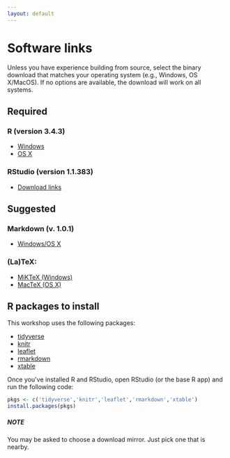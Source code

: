 ```yaml
---
layout: default
---
```


# Software links

Unless you have experience building from source, select the binary
download that matches your operating system (e.g., Windows, OS
X/MacOS). If no options are available, the download will work on all
systems.

## Required
### R (version 3.4.3)  
- [Windows](https://cran.r-project.org/bin/windows/base/)  
- [OS X](https://cran.r-project.org/bin/macosx/)  

### RStudio (version 1.1.383)
- [Download links](https://www.rstudio.com/products/rstudio/download/#download)  

## Suggested

### Markdown (v. 1.0.1)  
- [Windows/OS X](https://daringfireball.net/projects/markdown/)  

### (La)TeX: 
- [MiKTeX (Windows)](https://miktex.org/download)  
- [MacTeX (OS X)](http://tug.org/mactex/)  

## R packages to install

This workshop uses the following packages:

- [tidyverse](https://CRAN.R-project.org/package=tidyverse)
- [knitr](https://CRAN.R-project.org/package=knitr)
- [leaflet](https://CRAN.R-project.org/package=leaflet)
- [rmarkdown](https://CRAN.R-project.org/package=rmarkdown)
- [xtable](https://CRAN.R-project.org/package=xtable)

Once you've installed R and RStudio, open RStudio (or the base R app)
and run the following code:

```r
pkgs <- c('tidyverse','knitr','leaflet','rmarkdown','xtable')
install.packages(pkgs)
```

##### NOTE 
You may be asked to choose a download mirror. Just pick one that
is nearby.
